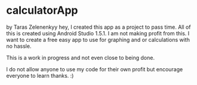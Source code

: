 # calculatorApp 
by Taras Zelenenkyy
hey, I created this app as a project to pass time. All of this is created using
Android Studio 1.5.1. 
I am not making profit from this.  I want to create a free easy app to use for graphing and or calculations with no hassle. 

This is a work in progress and not even close to being done.

I do not allow anyone to use my code for their own profit but encourage
everyone to learn thanks.  :)
